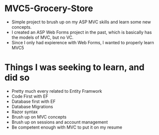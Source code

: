 # MVC5-Grocery-Store
- Simple project to brush up on my ASP MVC skills and learn some new concepts.
- I created an ASP Web Forms project in the past, which is basically has the models of MVC, but no VC.
- Since I only had expierence with Web Forms, I wanted to properly learn MVC5

# Things I was seeking  to learn, and did so
- Pretty much every related to Entity Framwork
- Code First with EF
- Database first with EF
- Database Migrations
- Razor syntax
- Brush up on MVC concepts
- Brush up on sessions and account management
- Be competent enough with MVC to put it on my resume
